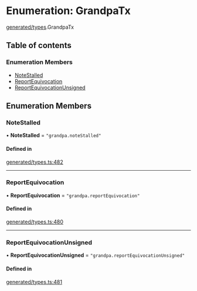 # Enumeration: GrandpaTx

[generated/types](../wiki/generated.types).GrandpaTx

## Table of contents

### Enumeration Members

- [NoteStalled](../wiki/generated.types.GrandpaTx#notestalled)
- [ReportEquivocation](../wiki/generated.types.GrandpaTx#reportequivocation)
- [ReportEquivocationUnsigned](../wiki/generated.types.GrandpaTx#reportequivocationunsigned)

## Enumeration Members

### NoteStalled

• **NoteStalled** = ``"grandpa.noteStalled"``

#### Defined in

[generated/types.ts:482](https://github.com/PolymeshAssociation/polymesh-sdk/blob/31fdce23/src/generated/types.ts#L482)

___

### ReportEquivocation

• **ReportEquivocation** = ``"grandpa.reportEquivocation"``

#### Defined in

[generated/types.ts:480](https://github.com/PolymeshAssociation/polymesh-sdk/blob/31fdce23/src/generated/types.ts#L480)

___

### ReportEquivocationUnsigned

• **ReportEquivocationUnsigned** = ``"grandpa.reportEquivocationUnsigned"``

#### Defined in

[generated/types.ts:481](https://github.com/PolymeshAssociation/polymesh-sdk/blob/31fdce23/src/generated/types.ts#L481)

